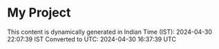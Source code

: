 # My Project

This content is dynamically generated in Indian Time (IST): 2024-04-30 22:07:39 IST
Converted to UTC: 2024-04-30 16:37:39 UTC
